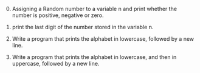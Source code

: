 0. Assigning a Random number to a variable n and print whether the number is positive, negative or zero.

1. print the last digit of the number stored in the variable n.

2. Write a program that prints the alphabet in lowercase, followed by a new line.

3. Write a program that prints the alphabet in lowercase, and then in uppercase, followed by a new line.
